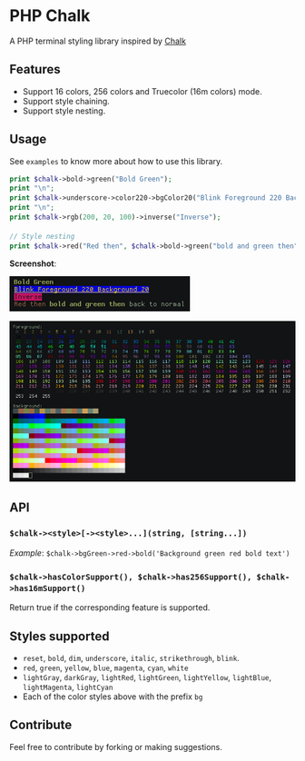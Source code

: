 # PHP Chalk

A PHP terminal styling library inspired by [Chalk](https://github.com/chalk/chalk)

## Features

-   Support 16 colors, 256 colors and Truecolor (16m colors) mode.
-   Support style chaining.
-   Support style nesting.

## Usage

See `examples` to know more about how to use this library.

```php
print $chalk->bold->green("Bold Green");
print "\n";
print $chalk->underscore->color220->bgColor20("Blink Foreground 220 Background 20");
print "\n";
print $chalk->rgb(200, 20, 100)->inverse("Inverse");

// Style nesting
print $chalk->red("Red then", $chalk->bold->green("bold and green then"), $chalk->reset("back to normal\n"));
```

**Screenshot**:

![Examples](img/examples.png)

![Color blocks](img/screenshot.png)

## API

### **`$chalk-><style>[-><style>...](string, [string...])`**

_Example_: `$chalk->bgGreen->red->bold('Background green red bold text')`

### **`$chalk->hasColorSupport(), $chalk->has256Support(), $chalk->has16mSupport()`**

Return true if the corresponding feature is supported.

## Styles supported

-   `reset`, `bold`, `dim`, `underscore`, `italic`, `strikethrough`, `blink`.
-   `red`, `green`, `yellow`, `blue`, `magenta`, `cyan`, `white`
-   `lightGray`, `darkGray`, `lightRed`, `lightGreen`, `lightYellow`, `lightBlue`, `lightMagenta`, `lightCyan`
-   Each of the color styles above with the prefix `bg`

## Contribute

Feel free to contribute by forking or making suggestions.

